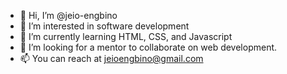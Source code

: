 - 👋 Hi, I’m @jeio-engbino
- 👀 I’m interested in software development
- 🌱 I’m currently learning HTML, CSS, and Javascript  
- 💞️ I’m looking for a mentor to collaborate on web development.
- 📫 You can reach at jeioengbino@gmail.com

<!---
jeio-engbino/jeio-engbino is a ✨ special ✨ repository because its `README.md` (this file) appears on your GitHub profile.
You can click the Preview link to take a look at your changes.
--->
